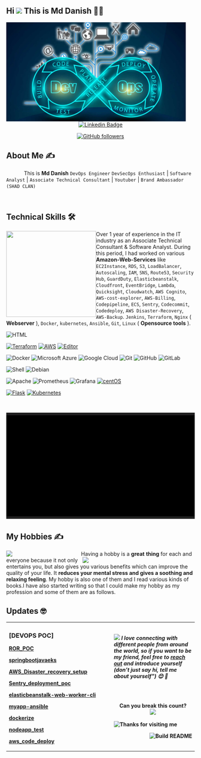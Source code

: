 ## Hi <img src="https://github.com/TheDudeThatCode/TheDudeThatCode/blob/master/Assets/Hi.gif" width="29px"> This is Md Danish 👨‍🎓

<!--Header-->
  <div>
  <img align="left" alt="GIF" src="2648921.jpg" width="480" height="265"/>
  </div>
  
  <!--social media icon-->
<div align="center">
  
[![Linkedin Badge](https://img.shields.io/badge/-Md%20Danish-blue?style=social&logo=Linkedin&logoColor=blue&link=https://www.linkedin.com/in/mddanishDevOpsengineer/)](https://www.linkedin.com/in/mddanishDevOpsengineer/) 
<!-- [![Twitter Badge](http://img.shields.io/badge/-@AlizeDre330-1ca0f1?style=social&logo=twitter&logoColor=blue&link=https://twitter.com/AlizeDre330)](https://twitter.com/AlizeDre330)  -->
[![GitHub followers](https://img.shields.io/github/followers/MdDanish?label=Follow&style=social)](https://github.com/Md-Danish-eng/?tab=follow)
<!-- [![Instagram Badge](https://img.shields.io/badge/-harvinder.singh.khalsa-blue?style=social&logo=Instagram&link=https://www.instagram.com/harvinder.singh.khalsa/)](https://www.instagram.com/harvinder.singh.khalsa/)  -->
</div>  



<!--About Me-->
<!-- <div>
 <p>
  <img width="240" height="230" align='right' src="https://github.com/hackcoderr/hackcoderr/blob/main/assets/oct-about.png"> 
</p> -->
  


## About Me ✍
 
 <!-- &nbsp;  &nbsp; &nbsp;  &nbsp;  &nbsp;  &nbsp; This is <b>Md Danish</b>, an aspiring engineer having expertise in latest and high-end technologies like Machine Learning, Artificial Intelligence, Deep Learning, IoT , NLP, Splunk, Docker, AWS, Cloud Computing, Big Data Analytics, Hadoop, Apache Spark and much more. I'm a curious person, who wants to know every bit of **DevOps** and **Cloud Computing**. <br> In my own words – “No technology is challenging or difficult or complex as the world says to us or approaches to us since it is MAN-MADE. You just need the right path or approach to understand the technology and take it further as per one’s requirement”. Right thinking or positive thinking that “Yes I Can Do It” can change one’s life drastically. And a very good approach would finding a right mentor. A good mentor can change your life and take you from zero to hero. In my case, Mr. Vimal Daga, my mentor. -->

 &nbsp;  &nbsp; &nbsp;  &nbsp;  &nbsp;  &nbsp; This is <b>Md Danish</b> ``DevOps Engineer``  ``DevSecOps Enthusiast`` | ``Software Analyst`` | ``Associate Technical Consultant`` | ``Youtuber`` | ``Brand Ambassador (SHAD CLAN)``
 
</div>
<br>
<!--technical skills-->

## Technical Skills 🛠 

<img align='left' src='https://camo.githubusercontent.com/2309797487e5e969659a3b545c96151807b04120a9cc2985f632ec94ba00c9f3/68747470733a2f2f6d656469612e67697068792e636f6d2f6d656469612f53576f536b4e36447854737a71494b4571762f67697068792e676966' width="240" height="230" >

Over 1 year of experience in the IT industry as an Associate Technical Consultant & Software Analyst.
During this period, I had worked on various **Amazon-Web-Services** like ``EC2Instance``, ``RDS``, ``S3``,
``LoadBalancer``, ``Autoscaling``, ``IAM``, ``SNS``, ``Route53``, ``Security Hub``, ``GuardDuty``, ``Elasticbeanstalk``, ``Cloudfront``,
``EventBridge``, ``Lambda``, ``Quicksight``, ``Cloudwatch``, ``AWS Cognito``, ``AWS-cost-explorer``, ``AWS-Billing``, ``Codepipeline``, ``ECS``, ``Sentry``, ``Codecommit``, ``Codedeploy``, ``AWS Disaster-Recovery``, ``AWS-Backup``.
``Jenkins``, ``Terraform``, ``Nginx`` ( **Webserver** ), ``Docker``, ``kubernetes``, ``Ansible``, ``Git``, ``Linux`` ( **Opensource tools** ).

<!-- ![C](https://img.shields.io/badge/-C-000?&logo=C)
![C++](https://img.shields.io/badge/-C++-00599C?style=flat-square&logo=c)
![JavaScript](https://img.shields.io/badge/-JavaScript-black?style=flat-square&logo=javascript)
![Python](https://img.shields.io/badge/-Python-black?style=flat-square&logo=Python)
[![FastAPI](https://img.shields.io/badge/Python_framework-FastAPI-teal?style=flat-square&logo=python&logoColor=white)](https://fastapi.tiangolo.com/)
![Java](https://img.shields.io/badge/-java-E34A86?style=flat-square&logo=java) -->
![HTML](https://img.shields.io/badge/-HTML-E34F26?style=flat-square&logo=html5&logoColor=white)
<!-- ![CSS3](https://img.shields.io/badge/-CSS3-1572B6?style=flat-square&logo=css3)
![Bootstrap](https://img.shields.io/badge/-Bootstrap-563D7C?style=flat-square&logo=bootstrap) -->
[![Terraform](https://img.shields.io/badge/Learning-Terraform-623ce4?style=flat-square&logo=terraform&logoColor=white)](https://www.terraform.io/)
[![AWS](https://img.shields.io/badge/Learning-AWS-FF9900?style=flat-square&logo=amazon-aws&logoColor=white)](https://github.com/br3ndonland/awsdev)
[![Editor](https://img.shields.io/badge/Editor-VSCode-blue?style=flat-square&logo=visual-studio-code&logoColor=white)](https://code.visualstudio.com/)
<!-- ![MySQL](https://img.shields.io/badge/-MySQL-black?style=flat-square&logo=mysql) -->
![Docker](https://img.shields.io/badge/-Docker-black?style=flat-square&logo=docker)
![Microsoft Azure](https://img.shields.io/badge/Microsoft%20Azure-232F7E?style=flat-square&logo=microsoft-azure)
![Google Cloud](https://img.shields.io/badge/Google%20Cloud-black?style=flat-square&logo=google-cloud)
![Git](https://img.shields.io/badge/-Git-black?style=flat-square&logo=git)
![GitHub](https://img.shields.io/badge/-GitHub-181717?style=flat-square&logo=github)
![GitLab](https://img.shields.io/badge/-GitLab-FCA121?style=flat-square&logo=gitlab)
<!-- ![Raspberry Pi](https://img.shields.io/badge/-Raspberry%20Pi-C51A4A?style=flat-square&logo=Raspberry-Pi)
[![OS](https://img.shields.io/badge/OS-Linux-informational?style=flat-square&logo=linux&logoColor=white)](https://en.wikipedia.org/wiki/Linux) -->
 ![Shell](https://img.shields.io/badge/-Shell-blasck?style=plastic&logo=Shell)
 ![Debian](https://img.shields.io/badge/-Debian-A80030?style=flat-square&logo=Debian&logoColor=white)
 <!-- ![Slack](https://img.shields.io/badge/-Slack-E01563?style=flat-square&logo=Slack&logoColor=white) -->
 ![Apache](https://img.shields.io/badge/-Apache-D22128?style=flat-square&logo=Apache&logoColor=white)
 ![Prometheus](https://img.shields.io/badge/-Prometheus-000?&logo=Prometheus)
 ![Grafana](https://img.shields.io/badge/-Grafana-000?&logo=Grafana)
 [![centOS](https://img.shields.io/badge/CentOS-7.0-blue?style=flat-square&logo=CentOS&logoColor=262577)](https://www.centos.org/)
 <!-- [![Pycharm](https://img.shields.io/badge/IDE-PyCharm-yellow?style=flat-square&logo=JetBrains)](https://www.jetbrains.com/pycharm/) -->
 [![Flask](https://img.shields.io/badge/-Flask-000000?style=flat-square&logo=Flask&logoColor=ffffff)](https://flask.palletsprojects.com/)
 [![Kubernetes](https://img.shields.io/badge/-Kubernetes-326CE5?style=flat-square&logo=Kubernetes&logoColor=ffffff)](https://kubernetes.io/)
<!-- ![Android](https://img.shields.io/badge/-Android-black?logo=android&style=social)&nbsp;&nbsp; -->
<!-- ![LATEX](https://img.shields.io/badge/-LATEX-black?logo=latex&style=social)&nbsp;&nbsp; -->

<br>
<p align="center">
  <img src="https://github.com/amit17133129/amit17133129/blob/main/MySkills.gif?raw=true"/>
</p>





 <!--My Hobbies-->
 
 

## My Hobbies ✍

<img align='left' src='https://media.giphy.com/media/M9gbBd9nbDrOTu1Mqx/giphy.gif' width='200"'>
 
Having a hobby is a <b>great</b> <img align='right' src='https://github.com/hackcoderr/hackcoderr/blob/main/assets/hobby.png' width='300"'><b>thing</b> for each and everyone because it not only entertains you,
but also gives you various benefits which can improve the quality of your life. It <b>reduces your mental stress and gives a soothing and relaxing feeling</b>. My hobby is also one of them and I read various kinds of books.I have also started writing so that I could make my hobby as my profession and some of them are as follows.
##
<!-- <p align="center">
  <a href="#">
    <img src="https://raw.githubusercontent.com/AbhishekMaira10/AbhishekMaira10/master/Resources/svg/codechef.svg" alt="codechef" style="vertical-align:top; margin:4px">
  </a>&nbsp;&nbsp;&nbsp;
  
  <a href="#">
    <img src="https://raw.githubusercontent.com/AbhishekMaira10/AbhishekMaira10/master/Resources/svg/leetcode.svg" alt="leetcode" style="vertical-align:top; margin:4px">
  </a>&nbsp;&nbsp;&nbsp;
 -->
<!--   <a href="https://www.hackerrank.com/hackcoderr">
    <img src="https://raw.githubusercontent.com/AbhishekMaira10/AbhishekMaira10/master/Resources/svg/hackerrank.svg" alt="hackerrank" style="vertical-align:top; margin:4px">
  </a>&nbsp;&nbsp;&nbsp; -->
  
<!--   <a href="#">
    <img src="https://raw.githubusercontent.com/AbhishekMaira10/AbhishekMaira10/master/Resources/svg/codewars.svg" alt="codewars" style="vertical-align:top; margin:4px">
  </a> &nbsp;&nbsp;&nbsp;
</p>
 -->
##





<!--Github Progess bar-->

<!-- ## Quick Overview 📝 -->
 
 <!-- <p align="center"> 
  
  
  
  [![GitHub Game of Life](https://github4life.herokuapp.com/HarvinderSinghDiwan.gif?z=6)](https://github4life.herokuapp.com/HarvinderSinghDiwan)
  
  ![Harvinder's GitHub Activity Graph](https://activity-graph.herokuapp.com/graph?username=HarvinderSinghDiwan&theme=dracula)
  
  
</p>
<img align="left" width="48%" src="https://github-readme-stats.anuraghazra1.vercel.app/api?username=HarvinderSinghDiwan&show_icons=true&include_all_commits=true&theme=radical" alt="Harvinder's github stats" />
</p>
<img align="center" width="48%" src="https://github-readme-streak-stats.herokuapp.com/?user=HarvinderSinghDiwan&theme=tokyonight" alt="HarvinderSinghDiwan"/>
 <img align="center"  width="40%" src="https://github-readme-stats.anuraghazra1.vercel.app/api/top-langs/?username=HarvinderSinghDiwan&layout=compact&theme=radical" alt="HarvinderSinghDiwan" /> -->
 
 
 <!--BLOG Process-->
## Updates 🤓
<b>
<table><tr><td valign="top" width="33%">

### [DEVOPS POC]
<!-- recent_releases starts -->
[ROR_POC](https://github.com/Md-Danish-eng/ROR_POC)

[springbootjavaeks](https://github.com/Md-Danish-eng/springbootjavaeks)

[AWS_Disaster_recovery_setup](https://github.com/Md-Danish-eng/AWS_Disaster_recovery_setup)

[Sentry_deployment_poc](https://github.com/Md-Danish-eng/Sentry_deployment_poc)

[elasticbeanstalk-web-worker-cli](https://github.com/Md-Danish-eng/elasticbeanstalk-web-worker-cli)

[myapp-ansible](https://github.com/Md-Danish-eng/myapp-ansible)

[dockerize](https://github.com/Md-Danish-eng/dockerize)

[nodeapp_test](https://github.com/Md-Danish-eng/nodeapp_test)

[aws_code_deploy](https://github.com/Md-Danish-eng/aws_code_deploy)
  
</td><td valign="top" width="33%"> 

 
<!-- <!-- ### [Security]
<!-- recent_releases starts -->
 <!-- [CREATION OF MALICIOUS VIRUS](https://github.com/HarvinderSinghDiwan/MustaafVirus)
  
</td><td valign="top" width="33%"> -->


<!-- ### [Machine Learning]
<!-- blog starts -->
<!-- [ADHOC PRACTICALS](https://github.com/HarvinderSinghDiwan/Adhoc_Workshop) --> 

<!-- </td><td valign="top" width="33%"> -->

<!-- ### [Cloud] -->
<!-- tils starts -->
<!-- [KASM PRACTICALS](https://github.com/HarvinderSinghDiwan/kasm)
  
</td></tr></table> </b> --> 
  
 
 

<!--footer-->

##
<img src="https://media.giphy.com/media/LnQjpWaON8nhr21vNW/giphy.gif" width="60"> <em><b>I love connecting with different people from around the world, so if you want to be my friend, feel free to [reach out](https://www.linkedin.com/in/mddanishDevOpsengineer/) and introduce yourself (don’t just say hi, tell me about yourself")</b> 😊 💜</em>


<!-- <div align="center">
<a href="https://github.com/Md-Danish-eng target="_blank">
<img src=https://img.shields.io/badge/github-%2324292e.svg?&style=for-the-badge&logo=github&logoColor=white alt=github style="margin-bottom: 5px;" />
</a> -->
<!-- <a href="https://www.facebook.com/HarvinderSinghDiwan" target="_blank">
<img src=https://img.shields.io/badge/facebook-%232E87FB.svg?&style=for-the-badge&logo=facebook&logoColor=white alt=facebook style="margin-bottom: 5px;" />
</a>
<a href="https://medium.com/@HarvinderSinghDiwan" target="_blank"><img alt="Medium" src="https://img.shields.io/badge/medium-%2312100E.svg?&style=for-the-badge&logo=medium&logoColor=white" />
</a> -->
<!-- <a href="https://www.linkedin.com/in/mddanishDevOpsengineer/" target="_blank">
<img src=https://img.shields.io/badge/linkedin-%231E77B5.svg?&style=for-the-badge&logo=linkedin&logoColor=white alt=linkedin style="margin-bottom: 5px;" />
</a> -->
<!-- <a href="https://instagram.com/harvinder.singh.khalsa" target="_blank">
<img src=https://img.shields.io/badge/instagram-%23000000.svg?&style=for-the-badge&logo=instagram&logoColor=white alt=instagram style="margin-bottom: 5px;" />
</a>   -->


</div>  

<br><br>
<p align="center"> 
 <b> Can you break this count?</b><br>
  <img src="https://profile-counter.glitch.me/MdDanish/count.svg" />
</p>

   
<img height="120" alt="Thanks for visiting me" width="100%" src="https://raw.githubusercontent.com/BrunnerLivio/brunnerlivio/master/images/marquee.svg" />



<a href="https://github.com/Md-Danish-eng"><img src="https://github.com/simonw/simonw/workflows/Build%20README/badge.svg" align="right" alt="Build README">



